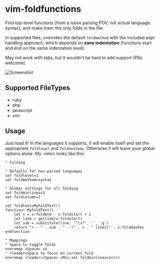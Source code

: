 # vim-foldfunctions
Find top-level functions (from a naive parsing POV, not actual language syntax), and make them the only folds in the file.

In supported files, overrides the default `foldmethod` with the included expr handling approach, which depends on **sane indentation** (functions start and end on the same indentation level).

May not work with tabs, but it wouldn't be hard to add support (PRs welcome).

![Screenshot](http://g.recordit.co/v8eYn3mCQl.gif)

## Supported FileTypes

- ruby
- php
- javascript
- vim

## Usage

Just load it! In the languages it supports, it will enable itself and set the appropriate `foldlevel` and `foldnestmax`. Otherwise it will leave your global options alone. My .vimrc looks like this:

```
" Folding

" Defaults for non-parsed languages
set foldlevel=1
set foldmethod=syntax

" Global settings for all folding
set foldminlines=3
set foldcolumn=1

set foldtext=MyFoldText() 
function! MyFoldText()
	let n = v:foldend - v:foldstart + 1 
	let line = getline(v:foldstart)
	let sub = substitute(line, '^\s*', '', 'g')
	return "+-- " . sub . " --(" . n . " lines)" . v:folddashes
endfunction

" Mappings
" Space to toggle folds
nnoremap <Space> za
" <leader>Space to focus on current fold
nnoremap <leader><Space> zMzv:set foldminlines=1<cr>
```
